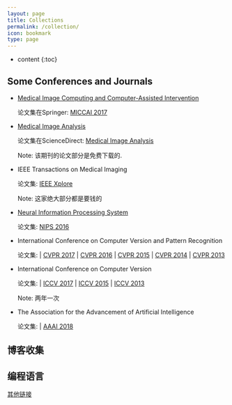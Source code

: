 ```yaml
---
layout: page
title: Collections
permalink: /collection/
icon: bookmark
type: page
---
```


* content
{:toc}

## Some Conferences and Journals

* [Medical Image Computing and Computer-Assisted Intervention](http://www.miccai2017.org/)

    论文集在Springer: [MICCAI 2017](https://link.springer.com/book/10.1007/978-3-319-66185-8?page=1)

* [Medical Image Analysis](https://www.journals.elsevier.com/medical-image-analysis/)

    论文集在ScienceDirect: [Medical Image Analysis](https://www.sciencedirect.com/science/journal/13618415?sdc=1)

    Note: 该期刊的论文部分是免费下载的.

* IEEE Transactions on Medical Imaging

    论文集: [IEEE Xplore](http://ieeexplore.ieee.org/xpl/RecentIssue.jsp?punumber=42)

    Note: 这家绝大部分都是要钱的

* [Neural Information Processing System](https://nips.cc/)

    论文集: [NIPS 2016](https://nips.cc/Conferences/2016/AcceptedPapers) 

* International Conference on Computer Version and Pattern Recognition

    论文集: | [CVPR 2017](http://openaccess.thecvf.com/CVPR2017.py) | [CVPR 2016](http://openaccess.thecvf.com/CVPR2016.py) | [CVPR 2015](http://openaccess.thecvf.com/CVPR2015.py) | [CVPR 2014](http://openaccess.thecvf.com/CVPR2014.py) | [CVPR 2013](http://openaccess.thecvf.com/CVPR2013.py)

* International Conference on Computer Version

    论文集: | [ICCV 2017](http://openaccess.thecvf.com/ICCV2017.py) | [ICCV 2015](http://openaccess.thecvf.com/ICCV2015.py) | [ICCV 2013](http://openaccess.thecvf.com/ICCV2013.py)

    Note: 两年一次

* The Association for the Advancement of Artificial Intelligence

    论文集: | [AAAI 2018](https://aaai.org/Conferences/AAAI-18/wp-content/uploads/2017/12/AAAI-18-Accepted-Paper-List.Web_.pdf)

## 博客收集



## 编程语言


[其他链接](https://github.com/Jarvis73/jarvis73.github.io/blob/master/_drafts/backup.md)
